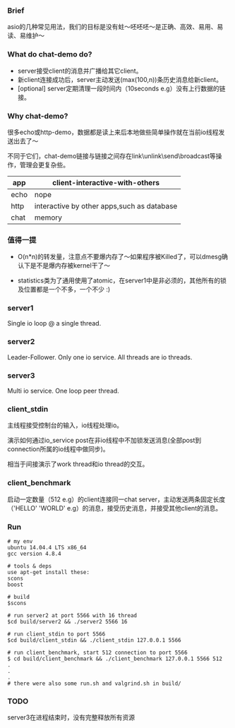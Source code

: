### Brief

asio的几种常见用法，我们的目标是没有蛀～呸呸呸～是正确、高效、易用、易读、易维护～

### What do chat-demo do?

* server接受client的消息并广播给其它client。
* 新client连接成功后，server主动发送(max(100,n))条历史消息给新client。
* [optional] server定期清理一段时间内（10seconds e.g）没有上行数据的链接。

### Why chat-demo?

很多echo或http-demo，数据都是读上来后本地做些简单操作就在当前io线程发送出去了～

不同于它们，chat-demo链接与链接之间存在link\unlink\send\broadcast等操作，管理会更复杂些。

| app  | client-interactive-with-others |
| ---  | --- |
| echo | nope |
| http | interactive by other apps,such as database |
| chat | memory |

### 值得一提

* O(n*n)的转发量，注意点不要爆内存了～如果程序被Killed了，可以dmesg确认下是不是爆内存被kernel干了～

* statistics类为了通用使用了atomic，在server1中是非必须的，其他所有的锁及位置都是一个不多，一个不少 :)

### server1

Single io loop @ a single thread.

### server2

Leader-Follower. Only one io service. All threads are io threads.

### server3

Multi io service. One loop peer thread.

### client_stdin

主线程接受控制台的输入，io线程处理io。

演示如何通过io_service post在非io线程中不加锁发送消息(全部post到connection所属的io线程中做同步)。

相当于间接演示了work thread和io thread的交互。

### client_benchmark

启动一定数量（512 e.g）的client连接同一chat server，主动发送两条固定长度（'HELLO' 'WORLD' e.g）的消息，接受历史消息，并接受其他client的消息。

### Run

```
# my env
ubuntu 14.04.4 LTS x86_64
gcc version 4.8.4

# tools & deps
use apt-get install these:
scons
boost

# build
$scons

# run server2 at port 5566 with 16 thread
$cd build/server2 && ./server2 5566 16

# run client_stdin to port 5566
$cd build/client_stdin && ./client_stdin 127.0.0.1 5566

# run client_benchmark, start 512 connection to port 5566
$ cd build/client_benchmark && ./client_benchmark 127.0.0.1 5566 512
.
.
.
# there were also some run.sh and valgrind.sh in build/
```

### TODO

server3在进程结束时，没有完整释放所有资源
